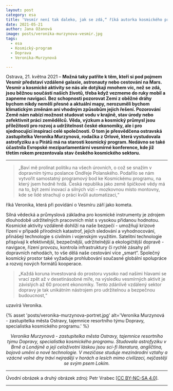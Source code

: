 ```yaml
---
layout: post
category: esa
title: 'Vesmír není tak daleko, jak se zdá,“ říká autorka kosmického programu Veronika Murzynová'
date: 2021-05-21
author: Jana Ožanová
image: posts/veronika-murzynova-vesmir.jpg
tags:					
  - esa
  - Kosmický-program		
  - Doprava
  - Veronika-Murzynová			

---
```


Ostrava, 21. května 2021 – **Možná taky patříte k těm, kteří si pod pojmem Vesmír představí vzdálené galaxie, astronauty nebo cestování na Mars. Vesmír a kosmické aktivity se nás ale dotýkají mnohem víc, než se zdá, jsou běžnou součástí našich životů, třeba když vezmeme do ruky mobil a zapneme navigaci. Bez schopnosti pozorovat Zemi z oběžné dráhy bychom nikdy neměli přesné a aktuální mapy, nerozuměli bychom klimatickým změnám ani vhodným způsobům jejich řešení. Pozorování Země nám nabízí možnost studovat vodu v krajině, stav úrody nebo zefektivnit práci zemědělců. Věda, výzkum a kosmický průmysl jsou příležitostí pro rozvoj a udržitelnost české ekonomiky, ale i pro sjednocující inspiraci celé společnosti. O tom je přesvědčena ostravská zastupitelka Veronika Murzynová, rodačka z Orlové, která vystudovala astrofyziku a u Pirátů má na starosti kosmický program. Nedávno se také účastnila Evropské meziparlamentární vesmírné konference, kde již třetím rokem prezentovala stav českého kosmického sektoru.**

<hr />

> „Baví mě prolínat politiku na všech úrovních, o což se snažím v dopravním týmu poslance Ondřeje Polanského. Podařilo se nám vytvořit samostatný programový bod ke Kosmickému programu, na který jsem hodně hrdá. Česká republika jako země špičkové vědy má na to, být zemí inovací a silných vizí – mozkovnou místo montovny, kde se lidé strachují o práci kvůli automatizaci,“

říká Veronika, která při povídání o Vesmíru září jako kometa.  

Silná vědecká a průmyslová základna pro kosmické instrumenty je zdrojem dlouhodobě udržitelných pracovních míst s vysokou přidanou hodnotou. Kosmické aktivity vzdáleně dohlíží na naše bezpečí - umožňují krizové řízení v případě přírodních katastrof, jejich sledování a vyhodnocování, přinášejí technologie s civilním i vojenským využitím. Satelitní technologie přispívají k efektivnější, bezpečnější, udržitelnější a ekologičtější dopravě - navigace, řízení provozu, kontrola infrastruktury či rychlé zásahy při dopravních nehodách, to vše dělá naše cestování více „smart“. Společný kosmický prostor také vyžaduje prohlubování současné globální spolupráce a rozvoj nových formátů kooperace.

> „Každá koruna investovaná do prostoru vysoko nad našimi hlavami se vrací zpět až v desetinásobné míře, na výsledku vesmírných aktivit je závislých až 60 procent ekonomiky. Tento zdánlivě vzdálený sektor dopravy je tak unikátním nástrojem pro udržitelnou a bezpečnou budoucnost,“

uzavírá Veronika.  

{% asset 'posts/veronika-murzynova-portret.jpg' alt='Veronika Murzynová - zastupitelka města Ostravy, tajemnice resortního týmu Dopravy, specialistka kosmického programu.' %}

<p style="text-align: center">
<i>Veronika Murzynová - zastupitelka města Ostravy, tajemnice resortního týmu Dopravy, specialistka kosmického programu. Studovala astrofyziku v Brně a Londýně a její celoživotní láskou jsou sci-fi literatura, angličtina, bojová umění a nové technologie. V mezičase studuje mezinárodní vztahy a vzácné volné dny tráví nejraději v horách a lesích mimo civilizaci, nejčastěji se svým psem Lokim.</i>
</p>

---

Úvodní obrázek a druhý obrázek zdroj: Petr Vrabec \[[CC BY-NC-SA 4.0](https://creativecommons.org/licenses/by-nc-sa/4.0/deed.cs)\].

- - -
